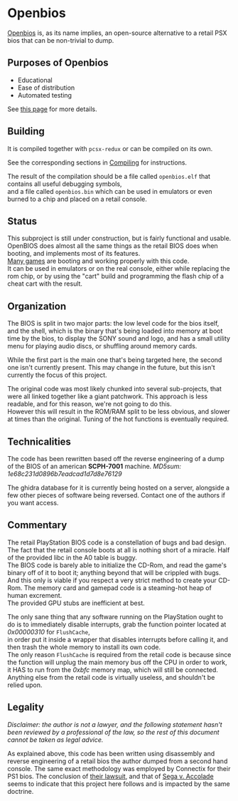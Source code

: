 # Openbios

[Openbios](https://github.com/grumpycoders/pcsx-redux/tree/main/src/mips/openbios) is, as its name implies, an open-source alternative to a retail PSX bios that can be non-trivial to dump.

## Purposes of Openbios

  * Educational
  * Ease of distribution
  * Automated testing

See [this page](https://github.com/grumpycoders/pcsx-redux/tree/main/src/mips/openbios) for more details.

## Building

It is compiled together with `pcsx-redux` or can be compiled on its own.  

See the corresponding sections in [Compiling](./compiling.md) for instructions.  

The result of the compilation should be a file called `openbios.elf` that contains all useful debugging symbols,  
and a file called `openbios.bin` which can be used in emulators or even burned to a chip and placed on a retail console.  

## Status

This subproject is still under construction, but is fairly functional and usable. OpenBIOS does almost all the same things as the retail BIOS does when booting, and implements most of its features.  
[Many games](https://docs.google.com/spreadsheets/d/1UNGs7uYb8viAbm7YJaf1CR4dkgX7ZzntUdcowGsjcVc/edit?usp=sharing) are booting and working properly with this code.  
It can be used in emulators or on the real console, either while replacing the rom chip, or by using the "cart" build and programming the flash chip of a cheat cart with the result.

## Organization

The BIOS is split in two major parts: the low level code for the bios itself, and the shell, which is the binary that's being loaded into memory at boot time by the bios, to display the SONY sound and logo, and has a small utility menu for playing audio discs, or shuffling around memory cards.

While the first part is the main one that's being targeted here, the second one isn't currently present. This may change in the future, but this isn't currently the focus of this project.

The original code was most likely chunked into several sub-projects, that were all linked together like a giant patchwork. This approach is less readable, and for this reason, we're not going to do this.  
However this will result in the ROM/RAM split to be less obvious, and slower at times than the original. Tuning of the hot functions is eventually required.

## Technicalities

The code has been rewritten based off the reverse engineering of a dump of the BIOS of an american **SCPH-7001** machine. *MD5sum: 1e68c231d0896b7eadcad1d7d8e76129*

The ghidra database for it is currently being hosted on a server, alongside a few other pieces of software being reversed. Contact one of the authors if you want access.

## Commentary

The retail PlayStation BIOS code is a constellation of bugs and bad design.  
The fact that the retail console boots at all is nothing short of a miracle. Half of the provided libc in the A0 table is buggy.  
The BIOS code is barely able to initialize the CD-Rom, and read the game's binary off of it to boot it; anything beyond that will be crippled with bugs.  
And this only is viable if you respect a very strict method to create your CD-Rom. The memory card and gamepad code is a steaming-hot heap of human excrement.  
The provided GPU stubs are inefficient at best.  

The only sane thing that any software running on the PlayStation ought to do is to immediately disable interrupts, grab the function pointer located at *0x00000310* for `FlushCache`,  
in order put it inside a wrapper that disables interrupts before calling it, and then trash the whole memory to install its own code.  
The only reason `FlushCache` is required from the retail code is because since the function will unplug the main memory bus off the CPU in order to work, it HAS to run from the *0xbfc* memory map, which will still be connected.  
Anything else from the retail code is virtually useless, and shouldn't be relied upon.  

## Legality

*Disclaimer: the author is not a lawyer, and the following statement hasn't been reviewed by a professional of the law, so the rest of this document cannot be taken as legal advice.* 

As explained above, this code has been written using disassembly and reverse engineering of a retail bios the author dumped from a second hand console. The same exact methodology was employed by Connectix for their PS1 bios. The conclusion of [their lawsuit](https://en.wikipedia.org/wiki/Sony_Computer_Entertainment,_Inc._v._Connectix_Corp.), and that of [Sega v. Accolade](https://en.wikipedia.org/wiki/Sega_Enterprises,_Ltd._v._Accolade,_Inc.) seems to indicate that this project here follows and is impacted by the same doctrine.
